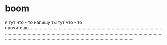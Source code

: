 # boom 
я тут что - то напишу 
ты тут что - то прочитешь............................................................................................................................................................................................................................................................................................................................................
